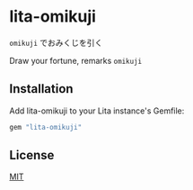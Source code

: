 # lita-omikuji

`omikuji` でおみくじを引く

Draw your fortune, remarks `omikuji`

## Installation

Add lita-omikuji to your Lita instance's Gemfile:

``` ruby
gem "lita-omikuji"
```

## License

[MIT](http://opensource.org/licenses/MIT)
